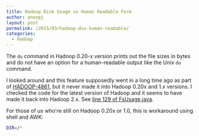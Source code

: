 ```yaml
---
title: Hadoop Disk Usage in Human Readable Form
author: anoopj
layout: post
permalink: /2015/03/hadoop-dus-human-readable/
categories:
  - Hadoop
---
```


The `du` command in Hadoop 0.20-x version prints out the file sizes in
bytes and do not have an option for a human-readable output like the Unix
`du` command.

I looked around and this feature supposedly went in a long time ago as part
of [HADOOP-4861](https://issues.apache.org/jira/browse/HADOOP-4861), but it
never made it into Hadoop 0.20x and 1.x versions. I checked the code for
the latest version of Hadoop and it seems to have made it back into
Hadoop 2.x. See
[line 129 of FsUsage.java](https://github.com/apache/hadoop/blob/trunk/hadoop-common-project/hadoop-common/src/main/java/org/apache/hadoop/fs/shell/FsUsage.java#L129).

For those of us who're still on Hadoop 0.20x or 1.0, this is workaround
using shell and AWK:

```bash
DIR=/*

```
